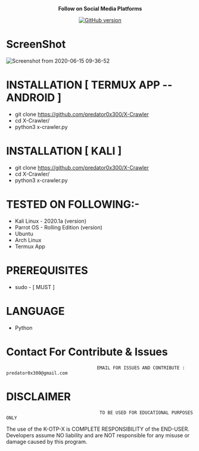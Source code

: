 <p align="center">
  <b> Follow on Social Media Platforms </b>
</p>
<p align="center">
<a href="https://www.facebook.com/profile.php?id=100039477441223"><img title="GitHub version" src="https://img.shields.io/badge/-Facebook-blue" ></a> 
</p>

# ScreenShot
![Screenshot from 2020-06-15 09-36-52](https://user-images.githubusercontent.com/57313495/84633606-a694a480-aebe-11ea-8e8a-5a5275f3531d.png)


# INSTALLATION [ TERMUX APP --ANDROID ]
* git clone https://github.com/predator0x300/X-Crawler
* cd X-Crawler/
* python3 x-crawler.py

# INSTALLATION [ KALI ]
* git clone https://github.com/predator0x300/X-Crawler
* cd X-Crawler/
* python3 x-crawler.py

# TESTED ON FOLLOWING:-
* Kali Linux - 2020.1a (version)
* Parrot OS - Rolling Edition (version)
* Ubuntu 
* Arch Linux
* Termux App
# PREREQUISITES
* sudo - [ MUST ]

# LANGUAGE 
* Python


# Contact For Contribute & Issues 

                                      EMAIL FOR ISSUES AND CONTRIBUTE : predator0x300@gmail.com

# DISCLAIMER
                                       TO BE USED FOR EDUCATIONAL PURPOSES ONLY

The use of the K-OTP-X is COMPLETE RESPONSIBILITY of the END-USER. Developers assume NO liability and are NOT responsible for any misuse or damage caused by this program. 


